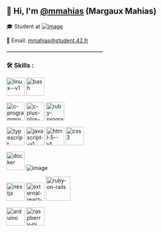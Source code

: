 <div>
  
## 👋 Hi, I'm [@mmahias](https://github.com/mmahias) (Margaux Mahias)

🎓 Student at [![image](https://github.com/user-attachments/assets/db4e2932-e346-41f6-8c28-45fd2c73edf3)
](https://www.42.fr/)

📧 Email: [mmahias@student.42.fr](mailto:mmahias@student.42.fr)


<hr style="width:50%;border:0.5px solid #ccc;margin: 20px 0"> 


### 🛠 Skills :


  <img width="48" height="48" src="https://img.icons8.com/color/48/linux--v1.png" alt="linux--v1"/> <img width="48" height="48" src="https://img.icons8.com/doodle/48/bash.png" alt="bash"/>  
  

  <img width="48" height="48" src="https://img.icons8.com/fluency/48/c-programming.png" alt="c-programming"/> <img width="48" height="48" src="https://img.icons8.com/color/48/c-plus-plus-logo.png" alt="c-plus-plus-logo"/>  <img width="48" height="48" src="https://img.icons8.com/color/48/ruby-programming-language.png" alt="ruby-programming-language"/>

  
  <img width="48" height="48" src="https://img.icons8.com/color/48/typescript.png" alt="typescript"/> <img width="48" height="48" src="https://img.icons8.com/color/48/javascript--v1.png" alt="javascript--v1"/> <img width="48" height="48" src="https://img.icons8.com/color/48/html-5--v1.png" alt="html-5--v1"/> <img width="48" height="48" src="https://img.icons8.com/color/48/css3.png" alt="css3"/>
   
  
  
  <img width="48" height="48" src="https://img.icons8.com/color/48/docker.png" alt="docker"/>   ![image](https://github.com/user-attachments/assets/9aefba17-f643-42cf-a86c-e26fff7875b8)


  <img width="48" height="48" src="https://img.icons8.com/color/48/nestjs.png" alt="nestjs"/> <img width="48" height="48" src="https://img.icons8.com/external-tal-revivo-color-tal-revivo/48/external-react-a-javascript-library-for-building-user-interfaces-logo-color-tal-revivo.png" alt="external-react-a-javascript-library-for-building-user-interfaces-logo-color-tal-revivo"/>   <img width="64" height="64" src="https://img.icons8.com/windows/64/ruby-on-rails.png" alt="ruby-on-rails"/>


<img width="48" height="48" src="https://img.icons8.com/fluency/48/arduino.png" alt="arduino"/> <img width="48" height="48" src="https://img.icons8.com/color/48/raspberry-pi.png" alt="raspberry-pi"/>


</div>
